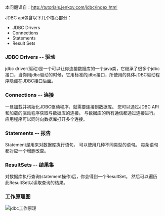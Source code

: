 本问翻译自：http://tutorials.jenkov.com/jdbc/index.html

JDBC api包含以下几个核心部分：
* JDBC Drivers
* Connections
* Statements
* Result Sets

###   JDBC Drivers -- 驱动

jdbc driver(驱动)是一个可以让你连接数据库的一个java类，它继承了很多个jdbc接口，当你用jdbc驱动的时候，它用标准的jdbc接口，所使用的具体JDBC驱动程序隐藏在JDBC接口后面。

###   Connections -- 连接
一旦加载并初始化JDBC驱动程序，就需要连接到数据库。 您可以通过JDBC API和加载的驱动程序获取与数据库的连接。 与数据库的所有通信都通过连接进行。 应用程序可以同时向数据库打开多个连接。

###   Statements -- 报告
Statement是用来对数据库执行语句。 可以使用几种不同类型的语句。 每条语句都对应一个增删改查。

###   ResultSets -- 结果集

对数据库执行查询(statement操作)后，你会得到一个ResultSet。 然后可以遍历此ResultSet以读取查询的结果。

###   工作原理图

![jdbc工作原理](http://upload-images.jianshu.io/upload_images/5786888-15414920653dd3e6.png?imageMogr2/auto-orient/strip%7CimageView2/2/w/1240)










